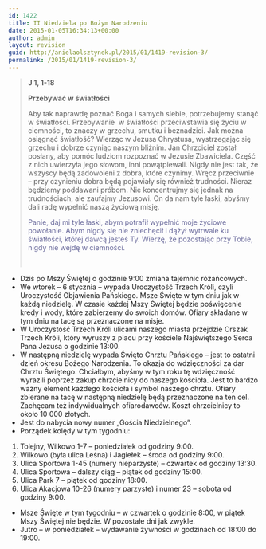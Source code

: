 ```yaml
---
id: 1422
title: II Niedziela po Bożym Narodzeniu
date: 2015-01-05T16:34:13+00:00
author: admin
layout: revision
guid: http://anielaolsztynek.pl/2015/01/1419-revision-3/
permalink: /2015/01/1419-revision-3/
---
```

> **J 1, 1-18**
> 
> **Przebywać w światłości**
> 
> Aby tak naprawdę poznać Boga i samych siebie, potrzebujemy stanąć w światłości. Przebywanie  w światłości przeciwstawia się życiu w ciemności, to znaczy w grzechu, smutku i beznadziei. Jak można osiągnąć światłość? Wierząc w Jezusa Chrystusa, wystrzegając się grzechu i dobrze czyniąc naszym bliźnim. Jan Chrzciciel został posłany, aby pomóc ludziom rozpoznać w Jezusie Zbawiciela. Część z nich uwierzyła jego słowom, inni powątpiewali. Nigdy nie jest tak, że wszyscy będą zadowoleni z dobra, które czynimy. Wręcz przeciwnie &#8211; przy czynieniu dobra będą pojawiały się również trudności. Nieraz będziemy poddawani próbom. Nie koncentrujmy się jednak na trudnościach, ale zaufajmy Jezusowi. On da nam tyle łaski, abyśmy dali radę wypełnić naszą życiową misję.
> 
> <span style="color: #666699;">Panie, daj mi tyle łaski, abym potrafił wypełnić moje życiowe powołanie. Abym nigdy się nie zniechęcił i dążył wytrwale ku światłości, której dawcą jesteś Ty. Wierzę, że pozostając przy Tobie, nigdy nie wejdę w ciemności.</span>
> 
> <span style="color: #666699;"><br /> </span>

  * Dziś po Mszy Świętej o godzinie 9:00 zmiana tajemnic różańcowych.
  * We wtorek &#8211; 6 stycznia &#8211; wypada Uroczystość Trzech Króli, czyli Uroczystość Objawienia Pańskiego. Msze Święte w tym dniu jak w każdą niedzielę. W czasie każdej Mszy Świętej będzie poświęcenie kredy i wody, które zabierzemy do swoich domów. Ofiary składane w tym dniu na tacę są przeznaczone na misje.
  * W Uroczystość Trzech Króli ulicami naszego miasta przejdzie Orszak Trzech Króli, który wyruszy z placu przy kościele Najświętszego Serca Pana Jezusa o godzinie 13:00.
  * W następną niedzielę wypada Święto Chrztu Pańskiego &#8211; jest to ostatni dzień okresu Bożego Narodzenia. To okazja do wdzięczności za dar Chrztu Świętego. Chciałbym, abyśmy w tym roku tę wdzięczność wyrazili poprzez zakup chrzcielnicy do naszego kościoła. Jest to bardzo ważny element każdego kościoła i symbol naszego chrztu. Ofiary zbierane na tacę w następną niedzielę będą przeznaczone na ten cel. Zachęcam też indywidualnych ofiarodawców. Koszt chrzcielnicy to około 10 000 złotych.
  * Jest do nabycia nowy numer &#8222;Gościa Niedzielnego&#8221;.
  * Porządek kolędy w tym tygodniu:

<span style="font-size: 16px;"></p> 

<ol>
  <li>
    Tolejny, Wilkowo 1-7 &#8211; poniedziałek od godziny 9:00.
  </li>
  <li>
    Wilkowo (była ulica Leśna) i Jagiełek &#8211; środa od godziny 9:00.
  </li>
  <li>
    Ulica Sportowa 1-45 (numery nieparzyste) &#8211; czwartek od godziny 13:30.
  </li>
  <li>
    Ulica Sportowa &#8211; dalszy ciąg &#8211; piątek od godziny 15:00.
  </li>
  <li>
    Ulica Park 7 &#8211; piątek od godziny 18:00.
  </li>
  <li>
    Ulica Akacjowa 10-26 (numery parzyste) i numer 23 &#8211; sobota od godziny 9:00.
  </li>
</ol>

<p>
  </span>
</p>

<ul>
  <li>
    Msze Święte w tym tygodniu &#8211; w czwartek o godzinie 8:00, w piątek Mszy Świętej nie będzie. W pozostałe dni jak zwykle.
  </li>
  <li>
    Jutro &#8211; w poniedziałek &#8211; wydawanie żywności w godzinach od 18:00 do 19:00.
  </li>
</ul>

<ul>
</ul>
